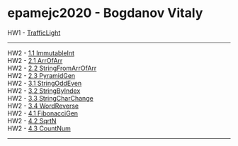 # epamejc2020 - Bogdanov Vitaly
HW1 - [TrafficLight](https://github.com/VLDRospuskov/epamejc2020/tree/Vitaly_Bogdanov/com.epamejc.lessons/src/main/homeworks/hw1)  
***
HW2  - [1.1 ImmutableInt](https://github.com/VLDRospuskov/epamejc2020/tree/Vitaly_Bogdanov/com.epamejc.lessons/src/main/homeworks/hw2/immutableClass_1_1)  
HW2  - [2.1 ArrOfArr](https://github.com/VLDRospuskov/epamejc2020/tree/Vitaly_Bogdanov/com.epamejc.lessons/src/main/homeworks/hw2/arrays_2_1)  
HW2  - [2.2 StringFromArrOfArr](https://github.com/VLDRospuskov/epamejc2020/tree/Vitaly_Bogdanov/com.epamejc.lessons/src/main/homeworks/hw2/arrays_2_2)  
HW2  - [2.3 PyramidGen](https://github.com/VLDRospuskov/epamejc2020/tree/Vitaly_Bogdanov/com.epamejc.lessons/src/main/homeworks/hw2/arrays_2_3)  
HW2  - [3.1 StringOddEven](https://github.com/VLDRospuskov/epamejc2020/tree/Vitaly_Bogdanov/com.epamejc.lessons/src/main/homeworks/hw2/strings_3_1)  
HW2  - [3.2 StringByIndex](https://github.com/VLDRospuskov/epamejc2020/tree/Vitaly_Bogdanov/com.epamejc.lessons/src/main/homeworks/hw2/strings_3_2)  
HW2  - [3.3 StringCharChange](https://github.com/VLDRospuskov/epamejc2020/tree/Vitaly_Bogdanov/com.epamejc.lessons/src/main/homeworks/hw2/strings_3_3)  
HW2  - [3.4 WordReverse](https://github.com/VLDRospuskov/epamejc2020/tree/Vitaly_Bogdanov/com.epamejc.lessons/src/main/homeworks/hw2/strings_3_4)  
HW2  - [4.1 FibonacciGen](https://github.com/VLDRospuskov/epamejc2020/tree/Vitaly_Bogdanov/com.epamejc.lessons/src/main/homeworks/hw2/recursion_4_1)  
HW2  - [4.2 SqrtN](https://github.com/VLDRospuskov/epamejc2020/tree/Vitaly_Bogdanov/com.epamejc.lessons/src/main/homeworks/hw2/recursion_4_2)  
HW2  - [4.3 CountNum](https://github.com/VLDRospuskov/epamejc2020/tree/Vitaly_Bogdanov/com.epamejc.lessons/src/main/homeworks/hw2/recursion_4_3)  
***
 